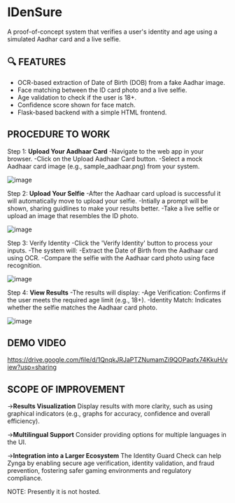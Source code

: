 # IDenSure

A proof-of-concept system that verifies a user's identity and age using a simulated Aadhar card and a live selfie.

## 🔍 FEATURES
- OCR-based extraction of Date of Birth (DOB) from a fake Aadhar image.
- Face matching between the ID card photo and a live selfie.
- Age validation to check if the user is 18+.
- Confidence score shown for face match.
- Flask-based backend with a simple HTML frontend.

## PROCEDURE TO WORK 

Step 1: **Upload Your Aadhaar Card**
-Navigate to the web app in your browser.
-Click on the Upload Aadhaar Card button.
-Select a mock Aadhaar card image (e.g., sample_aadhaar.png) from your system.

![image](https://github.com/user-attachments/assets/b07a45c5-2843-4a9d-9463-b9a063bd4730)

Step 2: **Upload Your Selfie**
-After the Aadhaar card upload is successful it will automatically move to upload your selfie.
-Intially a prompt will be shown, sharing guidlines to make your results better.
-Take a live selfie or upload an image that resembles the ID photo.

 ![image](https://github.com/user-attachments/assets/fbfae9cb-a577-4eea-8287-99c9f680df48)


Step 3: Verify Identity
-Click the 'Verify Identity' button to process your inputs.
-The system will:
   -Extract the Date of Birth from the Aadhaar card using OCR.
   -Compare the selfie with the Aadhaar card photo using face recognition.
   
![image](https://github.com/user-attachments/assets/4a8e71c0-d061-48cb-ae99-3d77d314d2c9)

Step 4: **View Results**
-The results will display:
   -Age Verification: Confirms if the user meets the required age limit (e.g., 18+).
   -Identity Match: Indicates whether the selfie matches the Aadhaar card photo.
   
![image](https://github.com/user-attachments/assets/885317b4-ecbb-4e68-9321-12d0aff4a677)

## DEMO VIDEO
https://drive.google.com/file/d/1QnqkJRJaPTZNumamZi9QOPaqfx74KkuH/view?usp=sharing

## SCOPE OF IMPROVEMENT
->**Results Visualization**
Display results with more clarity, such as using graphical indicators (e.g., graphs for accuracy, confidence and overall efficiency).

->**Multilingual Support**
Consider providing options for multiple languages in the UI.

->**Integration into a Larger Ecosystem**
The Identity Guard Check can help Zynga by enabling secure age verification, identity validation, and fraud prevention, fostering safer gaming environments and regulatory compliance.


NOTE: Presently it is not hosted. 
